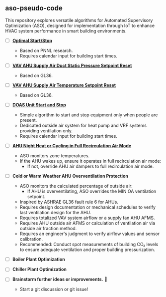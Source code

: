 ## aso-pseudo-code
This repository explores versatile algorithms for Automated Supervisory Optimization (ASO), designed for implementation through IoT to enhance HVAC system performance in smart building environments.

- [ ] **[Optimal Start/Stop](https://github.com/bbartling/aso-pseudo-code/tree/develop/OptimalStartStop)**
   - Based on PNNL research.
   - Requires calendar input for building start times.

- [ ] **[VAV AHU Supply Air Duct Static Pressure Setpoint Reset](https://github.com/bbartling/aso-pseudo-code/tree/develop/VAVAHUDuctStaticPressureReset)**
   - Based on GL36.

- [ ] **[VAV AHU Supply Air Temperature Setpoint Reset](https://github.com/bbartling/aso-pseudo-code/tree/develop/AhuTempSetpointReset)**
   - Based on GL36.

- [ ] **[DOAS Unit Start and Stop](https://github.com/bbartling/aso-pseudo-code/tree/develop/DoasStartStop)**
   - Simple algorithm to start and stop equipment only when people are present.
   - Dedicated outside air system for heat pump and VRF systems providing ventilation only.
   - Requires calendar input for building start times.

- [ ] **[AHU Night Heat or Cycling in Full Recirculation Air Mode](https://github.com/bbartling/aso-pseudo-code/tree/develop/AhuNightHeatCyclingInFullRecircMode)**
   - ASO monitors zone temperatures.
   - If the AHU wakes up, ensure it operates in full recirculation air mode:
     - If not, override AHU air dampers to full recirculation air mode.

- [ ] **Cold or Warm Weather AHU Overventilation Protection**
   - ASO monitors the calculated percentage of outside air:
     - If AHU is overventilating, ASO overrides the MIN OA ventilation setpoint.
   - Inspired by ASHRAE GL36 fault rule 6 for AHUs.
   - Requires design documentation or mechanical schedules to verify last ventilation design for the AHU.
   - Requires totalized VAV system airflow or a supply fan AHU AFMS.
   - Requires AHU outside air AFMS or calculation of ventilation air via outside air fraction method.
   - Requires an engineer's judgment to verify airflow values and sensor calibration.
   - Recommended: Conduct spot measurements of building CO₂ levels to ensure adequate ventilation and proper building pressurization.

- [ ] **Boiler Plant Optimization**

- [ ] **Chiller Plant Optimization**

- [ ] **Brainstorm further ideas or improvements.** 🤔
   * Start a git discussion or git issue!